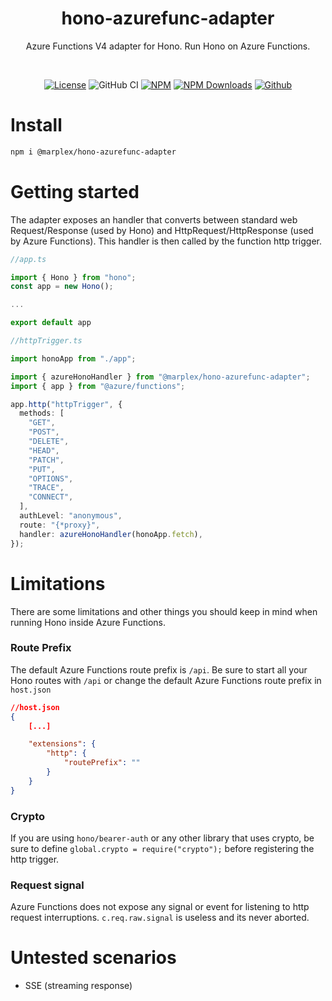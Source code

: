 <h1 align="center">hono-azurefunc-adapter</h1>
<p align="center">
 Azure Functions V4 adapter for Hono. Run Hono on Azure Functions.
</p>
<br>

<p align="center">
  <a href="https://github.com/marplex/hono-azurefunc-adapter/blob/main/LICENSE"><img alt="License" src="https://img.shields.io/github/license/marplex/hono-azurefunc-adapter"/></a>
  <img src="https://github.com/marplex/hono-azurefunc-adapter/actions/workflows/node_ci.yaml/badge.svg" alt="GitHub CI"/>
  <a href="https://www.npmjs.com/package/@marplex/hono-azurefunc-adapter"><img alt="NPM" src="https://badge.fury.io/js/@marplex%2Fhono-azurefunc-adapter.svg"/></a>
  <a href="https://www.npmjs.com/package/@marplex/hono-azurefunc-adapter"><img src="https://img.shields.io/npm/dt/@marplex/hono-azurefunc-adapter.svg" alt="NPM Downloads"/></a>
  <a href="https://github.com/Marplex"><img alt="Github" src="https://img.shields.io/static/v1?label=GitHub&message=marplex&color=005cb2"/></a>
</p>

# Install

```bash
npm i @marplex/hono-azurefunc-adapter
```

# Getting started
The adapter exposes an handler that converts between standard web Request/Response (used by Hono) and HttpRequest/HttpResponse (used by Azure Functions). This handler is then called by the function http trigger.

```typescript
//app.ts

import { Hono } from "hono";
const app = new Hono();

...

export default app
```

```typescript
//httpTrigger.ts

import honoApp from "./app";

import { azureHonoHandler } from "@marplex/hono-azurefunc-adapter";
import { app } from "@azure/functions";

app.http("httpTrigger", {
  methods: [
    "GET",
    "POST",
    "DELETE",
    "HEAD",
    "PATCH",
    "PUT",
    "OPTIONS",
    "TRACE",
    "CONNECT",
  ],
  authLevel: "anonymous",
  route: "{*proxy}",
  handler: azureHonoHandler(honoApp.fetch),
});
```

# Limitations

There are some limitations and other things you should keep in mind when running Hono inside Azure Functions.

### Route Prefix

The default Azure Functions route prefix is `/api`. Be sure to start all your Hono routes with `/api` or change the default Azure Functions route prefix in `host.json`

```json
//host.json
{
    [...]

    "extensions": {
        "http": {
            "routePrefix": ""
        }
    }
}
```

### Crypto

If you are using `hono/bearer-auth` or any other library that uses crypto, be sure to define `global.crypto = require("crypto");` before registering the http trigger.

### Request signal

Azure Functions does not expose any signal or event for listening to http request interruptions. `c.req.raw.signal` is useless and its never aborted.

# Untested scenarios

- SSE (streaming response)
